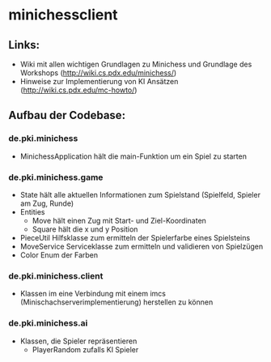 # minichessclient

## Links:
* Wiki mit allen wichtigen Grundlagen zu Minichess und Grundlage des Workshops (http://wiki.cs.pdx.edu/minichess/)
* Hinweise zur Implementierung von KI Ansätzen (http://wiki.cs.pdx.edu/mc-howto/)
## Aufbau der Codebase:
### de.pki.minichess
* MinichessApplication hält die main-Funktion um ein Spiel zu starten
### de.pki.minichess.game
* State hält alle aktuellen Informationen zum Spielstand (Spielfeld, Spieler am Zug, Runde)
* Entities
    * Move hält einen Zug mit Start- und Ziel-Koordinaten
    * Square hält die x und y Position
* PieceUtil Hilfsklasse zum ermitteln der Spielerfarbe eines Spielsteins
* MoveService Serviceklasse zum ermitteln und validieren von Spielzügen
* Color Enum der Farben
### de.pki.minichess.client
* Klassen im eine Verbindung mit einem imcs (Minischachserverimplementierung) herstellen zu können
### de.pki.minichess.ai
* Klassen, die Spieler repräsentieren
    * PlayerRandom zufalls KI Spieler
